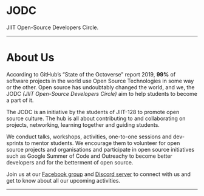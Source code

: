 # JODC

JIIT Open-Source Developers Circle.

---

# About Us

According to GitHub’s “State of the Octoverse” report 2019, **99%** of software projects in the world use Open Source Technologies in some way or the other. Open source has undoubtably changed the world, and we, the JODC *(JIIT Open-Source Developers Circle)* aim to help students to become a part of it.

The JODC is an initiative by the students of JIIT-128 to promote open source culture. The hub is all about contributing to and collaborating on projects, networking, learning together and guiding students.

We conduct talks, workshops, activities, one-to-one sessions and dev-sprints to mentor students. We encourage them to volunteer for open source projects and organisations and participate in open source initiatives such as Google Summer of Code and Outreachy to become better developers and for the betterment of open source.

Join us at our [Facebook group](https://www.facebook.com/groups/jiitodc/permalink/625576687984277/) and [Discord server](https://discord.gg/yETyUJb) to connect with us and get to know about all our upcoming activities.

---